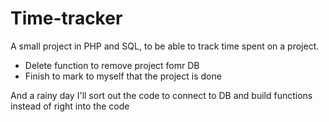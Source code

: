 # Time-tracker
A small project in PHP and SQL, to be able to track time spent on a project. 
* Delete function to remove project fomr DB
* Finish to mark to myself that the project is done

And a rainy day I'll sort out the code to connect to DB and build functions instead of right into the code
